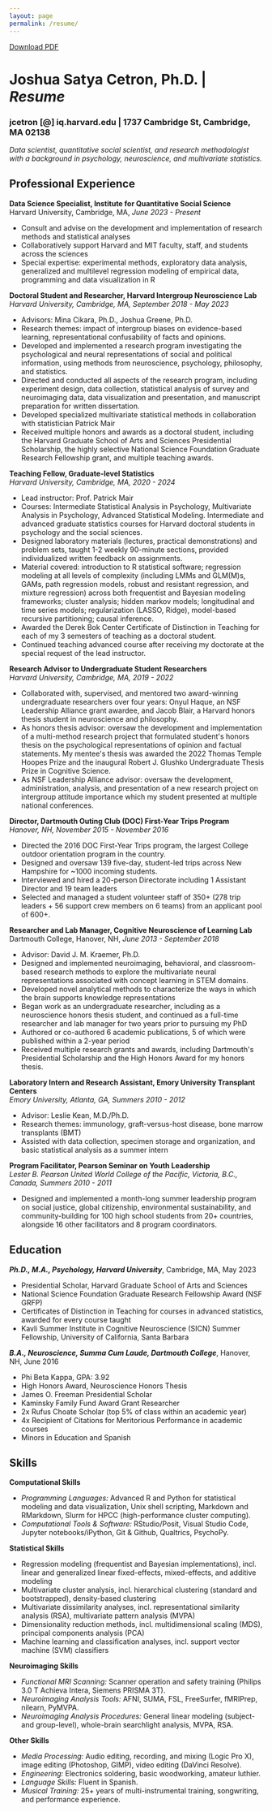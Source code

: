 ```yaml
---
layout: page
permalink: /resume/
---
```

<div><a href="https://github.com/jcetron/jcetron.github.io/raw/master/_data/joshua_cetron_resume.pdf">Download PDF</a></div>

# Joshua Satya Cetron, Ph.D. | _Resume_  
### jcetron [@] iq.harvard.edu | 1737 Cambridge St, Cambridge, MA 02138 

_Data scientist, quantitative social scientist, and research methodologist with a background in psychology, neuroscience, and multivariate statistics._

## Professional Experience 
**Data Science Specialist, Institute for Quantitative Social Science**  
Harvard University, Cambridge, MA, _June 2023 - Present_  
- Consult and advise on the development and implementation of research methods and statistical analyses
- Collaboratively support Harvard and MIT faculty, staff, and students across the sciences
- Special expertise: experimental methods, exploratory data analysis, generalized and multilevel regression modeling of empirical data, programming and data visualization in R

**Doctoral Student and Researcher, Harvard Intergroup Neuroscience Lab**  
_Harvard University, Cambridge, MA, September 2018 - May 2023_  
- Advisors: Mina Cikara, Ph.D., Joshua Greene, Ph.D.  
- Research themes: impact of intergroup biases on evidence-based learning, representational confusability of facts and opinions.
- Developed and implemented a research program investigating the psychological and neural representations of social and political information, using methods from neuroscience, psychology, philosophy, and statistics.
- Directed and conducted all aspects of the research program, including experiment design, data collection, statistical analysis of survey and neuroimaging data, data visualization and presentation, and manuscript preparation for written dissertation.
- Developed specialized multivariate statistical methods in collaboration with statistician Patrick Mair  
- Received multiple honors and awards as a doctoral student, including the Harvard Graduate School of Arts and Sciences Presidential Scholarship, the highly selective National Science Foundation Graduate Research Fellowship grant, and multiple teaching awards.

**Teaching Fellow, Graduate-level Statistics**  
_Harvard University, Cambridge, MA, 2020 - 2024_  
- Lead instructor: Prof. Patrick Mair  
- Courses: Intermediate Statistical Analysis in Psychology, Multivariate Analysis in Psychology, Advanced Statistical Modeling. Intermediate and advanced graduate statistics courses for Harvard doctoral students in psychology and the social sciences.
- Designed laboratory materials (lectures, practical demonstrations) and problem sets, taught 1-2 weekly 90-minute sections, provided individualized written feedback on assignments. 
- Material covered: introduction to R statistical software; regression modeling at all levels of complexity (including LMMs and GLM(M)s, GAMs, path regression models, robust and resistant regression, and mixture regression) across both frequentist and Bayesian modeling frameworks; cluster analysis; hidden markov models; longitudinal and time series models; regularization (LASSO, Ridge), model-based recursive partitioning; causal inference.
- Awarded the Derek Bok Center Certificate of Distinction in Teaching for each of my 3 semesters of teaching as a doctoral student.
- Continued teaching advanced course after receiving my doctorate at the special request of the lead instructor.  

**Research Advisor to Undergraduate Student Researchers**  
_Harvard University, Cambridge, MA, 2019 - 2022_  
- Collaborated with, supervised, and mentored two award-winning undergraduate researchers over four years: Onyul Haque, an NSF Leadership Alliance grant awardee, and Jacob Blair, a Harvard honors thesis student in neuroscience and philosophy.
- As honors thesis advisor: oversaw the development and implementation of a multi-method research project that formulated student's honors thesis on the psychological representations of opinion and factual statements. My mentee's thesis was awarded the 2022 Thomas Temple Hoopes Prize and the inaugural Robert J. Glushko Undergraduate Thesis Prize in Cognitive Science.  
- As NSF Leadership Alliance advisor: oversaw the development, administration, analysis, and presentation of a new research project on intergroup attitude importance which my student presented at multiple national conferences.  

**Director, Dartmouth Outing Club (DOC) First-Year Trips Program**  
_Hanover, NH, November 2015 - November 2016_  
- Directed the 2016 DOC First-Year Trips program, the largest College outdoor orientation program in the country.
- Designed and oversaw 139 five-day, student-led trips across New Hampshire for ~1000 incoming students.
- Interviewed and hired a 20-person Directorate including 1 Assistant Director and 19 team leaders
- Selected and managed a student volunteer staff of 350+ (278 trip leaders + 56 support crew members on 6 teams) from an applicant pool of 600+.  

**Researcher and Lab Manager, Cognitive Neuroscience of Learning Lab**  
Dartmouth College, Hanover, NH, _June 2013 - September 2018_  
- Advisor: David J. M. Kraemer, Ph.D.  
- Designed and implemented neuroimaging, behavioral, and classroom-based research methods to explore the multivariate neural representations associated with concept learning in STEM domains.
- Developed novel analytical methods to characterize the ways in which the brain supports knowledge representations
- Began work as an undergraduate researcher, including as a neuroscience honors thesis student, and continued as a full-time researcher and lab manager for two years prior to pursuing my PhD
- Authored or co-authored 6 academic publications, 5 of which were published within a 2-year period
- Received multiple research grants and awards, including Dartmouth's Presidential Scholarship and the High Honors Award for my honors thesis.  

**Laboratory Intern and Research Assistant, Emory University Transplant Centers**  
_Emory University, Atlanta, GA, Summers 2010 - 2012_  
- Advisor: Leslie Kean, M.D./Ph.D.  
- Research themes: immunology, graft-versus-host disease, bone marrow transplants (BMT)
- Assisted with data collection, specimen storage and organization, and basic statistical analysis as a summer intern

**Program Facilitator, Pearson Seminar on Youth Leadership**  
_Lester B. Pearson United World College of the Pacific, Victoria, B.C., Canada, Summers 2010 - 2011_  
- Designed and implemented a month-long summer leadership program on social justice, global citizenship, environmental sustainability, and community-building for 100 high school students from 20+ countries, alongside 16 other facilitators and 8 program coordinators.


## Education
**_Ph.D., M.A., Psychology, Harvard University_**, Cambridge, MA, May 2023
- Presidential Scholar, Harvard Graduate School of Arts and Sciences
- National Science Foundation Graduate Research Fellowship Award (NSF GRFP)
- Certificates of Distinction in Teaching for courses in advanced statistics, awarded for every course taught
- Kavli Summer Institute in Cognitive Neuroscience (SICN) Summer Fellowship, University of California, Santa Barbara  

**_B.A., Neuroscience, _Summa Cum Laude_, Dartmouth College_**, Hanover, NH, June 2016
- Phi Beta Kappa, GPA: 3.92
- High Honors Award, Neuroscience Honors Thesis
- James O. Freeman Presidential Scholar
- Kaminsky Family Fund Award Grant Researcher
- 2x Rufus Choate Scholar (top 5% of class within an academic year)
- 4x Recipient of Citations for Meritorious Performance in academic courses
- Minors in Education and Spanish  

## Skills
**Computational Skills**  
- _Programming Languages:_ Advanced R and Python for statistical modeling and data visualization, Unix shell scripting, Markdown and RMarkdown, Slurm for HPCC (high-performance cluster computing).  
- _Computational Tools & Software:_ RStudio/Posit, Visual Studio Code, Jupyter notebooks/iPython, Git & Github, Qualtrics, PsychoPy.

**Statistical Skills**  
- Regression modeling (frequentist and Bayesian implementations), incl. linear and generalized linear fixed-effects, mixed-effects, and additive modeling
- Multivariate cluster analysis, incl. hierarchical clustering (standard and bootstrapped), density-based clustering
- Multivariate dissimilarity analyses, incl. representational similarity analysis (RSA), multivariate pattern analysis (MVPA)
- Dimensionality reduction methods, incl. multidimensional scaling (MDS), principal components analysis (PCA)
- Machine learning and classification analyses, incl. support vector machine (SVM) classifiers

**Neuroimaging Skills**  
- _Functional MRI Scanning:_ Scanner operation and safety training (Philips 3.0 T Achieva Intera, Siemens PRISMA 3T).  
- _Neuroimaging Analysis Tools:_ AFNI, SUMA, FSL, FreeSurfer, fMRIPrep, nilearn, PyMVPA.  
- _Neuroimaging Analysis Procedures:_ General linear modeling (subject- and group-level), whole-brain searchlight analysis, MVPA, RSA.

**Other Skills**  
- _Media Processing:_ Audio editing, recording, and mixing (Logic Pro X), image editing (Photoshop, GIMP), video editing (DaVinci Resolve).  
- _Engineering:_ Electronics soldering, basic woodworking, amateur luthier.  
- _Language Skills:_ Fluent in Spanish.  
- _Musical Training:_ 25+ years of multi-instrumental training, songwriting, and performance experience.